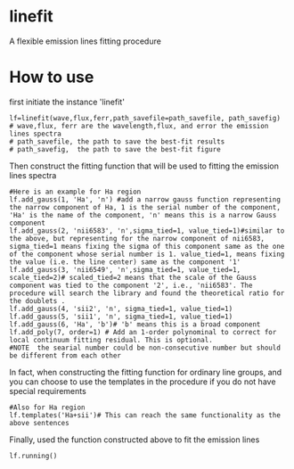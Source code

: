 # linefit
A flexible emission lines fitting procedure 

# How to use 
first initiate the instance 'linefit' 
```
lf=linefit(wave,flux,ferr,path_savefile=path_savefile, path_savefig)
# wave,flux, ferr are the wavelength,flux, and error the emission lines spectra
# path_savefile, the path to save the best-fit results
# path_savefig,  the path to save the best-fit figure 
```
Then construct the fitting function that will be used to fitting the emission lines spectra 
```
#Here is an example for Ha region
lf.add_gauss(1, 'Ha', 'n') #add a narrow gauss function representing the narrow component of Ha, 1 is the serial number of the component, 'Ha' is the name of the component, 'n' means this is a narrow Gauss component
lf.add_gauss(2, 'nii6583', 'n',sigma_tied=1, value_tied=1)#similar to the above, but representing for the narrow component of nii6583, sigma_tied=1 means fixing the sigma of this component same as the one of the component whose serial number is 1. value_tied=1, means fixing the value (i.e. the line center) same as the component '1'
lf.add_gauss(3, 'nii6549', 'n',sigma_tied=1, value_tied=1, scale_tied=2)# scaled_tied=2 means that the scale of the Gauss component was tied to the component '2', i.e., 'nii6583'. The procedure will search the library and found the theoretical ratio for the doublets .
lf.add_gauss(4, 'sii2', 'n', sigma_tied=1, value_tied=1)
lf.add_gauss(5, 'sii1', 'n', sigma_tied=1, value_tied=1)
lf.add_gauss(6, 'Ha', 'b')# 'b' means this is a broad component
lf.add_poly(7, order=1) # Add an 1-order polynominal to correct for local continuum fitting residual. This is optional.
#NOTE  the searial number could be non-consecutive number but should be different from each other 
```
In fact, when constructing the fitting function for ordinary line groups, and you can choose to use the templates in the procedure if you do not have special requirements 
```
#Also for Ha region
lf.templates('Ha+sii')# This can reach the same functionality as the above sentences 
```
Finally, used the function constructed above to fit the emission lines 
```
lf.running() 
```
